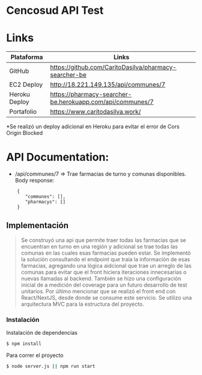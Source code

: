 # Cencosud API Test

# Links

| Plataforma | Links |
| ------ | ------ |
| GitHub | https://github.com/CaritoDasilva/pharmacy-searcher-be |
| EC2 Deploy | http://18.221.149.135/api/communes/7 |
| Heroku Deploy | https://pharmacy-searcher-be.herokuapp.com/api/communes/7 |
| Portafolio | https://www.caritodasilva.work/ |

*Se realizó un deploy adicional en Heroku para evitar el error de Cors Origin Blocked

# API Documentation:
  - /api/communes/7 => Trae farmacias de turno y comunas disponibles.
  Body response:

>       
        {
           "communes": [],
           "pharmacys": []
        }

## Implementación

> Se construyó una api que permite traer todas las farmacias que se encuentran en turno en una región y adicional se trae todas las comunas en las cuales esas farmacias pueden estar.
> Se implementó la solución consultando el endpoint que traía la información de esas farmacias, agregando una lógica aidcional que trae un arreglo de las comunas para evitar que el front hiciera iteraciones innecesarias o nuevas llamadas al backend.
> También se hizo una configuración inicial de a medición del coverage para un futuro desarrollo de test unitarios.
> Por último mencionar que se realizó el front end con React/NextJS, desde donde se consume este servicio.
>Se utilizo una arquitectura MVC para la estructura del proyecto.


### Instalación

Instalación de dependencias
```sh
$ npm install
```

Para correr el proyecto

```sh
$ node server.js || npm run start
```
